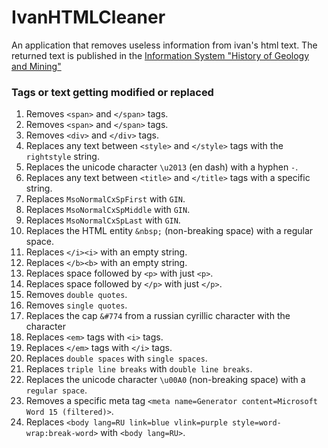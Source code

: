 # IvanHTMLCleaner
An application that removes useless information from ivan's html text.
The returned text is published in the [Information System "History of Geology and Mining"](http://higeo.ginras.ru/)


### Tags or text getting modified or replaced

1. Removes `<span>` and `</span>` tags.
2. Removes `<span>` and `</span>` tags.
3. Removes `<div>` and `</div>` tags.
4. Replaces any text between `<style>` and `</style>` tags with the `rightstyle` string.
5. Replaces the unicode character `\u2013` (en dash) with a hyphen `-`.
6. Replaces any text between `<title>` and `</title>` tags with a specific string.
7. Replaces `MsoNormalCxSpFirst` with `GIN`.
8. Replaces `MsoNormalCxSpMiddle` with `GIN`.
9. Replaces `MsoNormalCxSpLast` with `GIN`.
10. Replaces the HTML entity `&nbsp;` (non-breaking space) with a regular space.
11. Replaces `</i><i>` with an empty string.
12. Replaces `</b><b>` with an empty string.
13. Replaces space followed by `<p>` with just `<p>`.
14. Replaces space followed by `</p>` with just `</p>`.
15. Removes `double quotes`.
16. Removes `single quotes`.
17. Replaces the cap `&#774` from a russian cyrillic character with the character
18. Replaces `<em>` tags with `<i>` tags.
19. Replaces `</em>` tags with `</i>` tags.
20. Replaces `double spaces` with `single spaces`.
21. Replaces `triple line breaks` with `double line breaks`.
22. Replaces the unicode character `\u00A0` (non-breaking space) with a `regular space`.
23. Removes a specific meta tag `<meta name=Generator content=Microsoft Word 15 (filtered)>`.
24. Replaces `<body lang=RU link=blue vlink=purple style=word-wrap:break-word>` with `<body lang=RU>`.